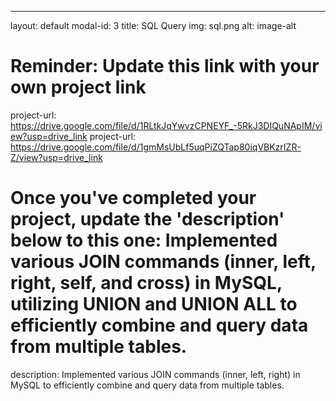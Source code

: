 ---
layout: default
modal-id: 3
title: SQL Query
img: sql.png
alt: image-alt

# Reminder: Update this link with your own project link
project-url: https://drive.google.com/file/d/1RLtkJqYwvzCPNEYF_-5RkJ3DIQuNApIM/view?usp=drive_link
project-url: https://drive.google.com/file/d/1gmMsUbLf5uqPiZQTap80iqVBKzrIZR-Z/view?usp=drive_link

# Once you've completed your project, update the 'description' below to this one: Implemented various JOIN commands (inner, left, right, self, and cross) in MySQL, utilizing UNION and UNION ALL to efficiently combine and query data from multiple tables.
description: Implemented various JOIN commands (inner, left, right) in MySQL to efficiently combine and query data from multiple tables.
